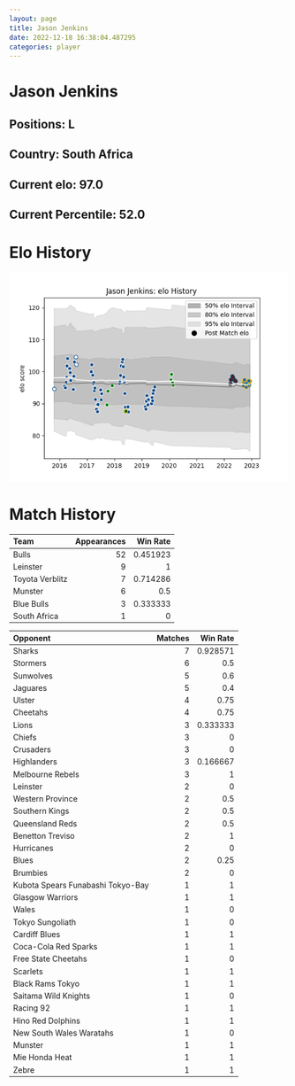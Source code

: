 ```yaml
---  
layout: page  
title: Jason Jenkins  
date: 2022-12-18 16:38:04.487295  
categories: player  
---
```

# Jason Jenkins

## Positions: L

## Country: South Africa

## Current elo: 97.0

## Current Percentile: 52.0

# Elo History


![elo history](history_JasonJenkins.png)
# Match History


| Team            |   Appearances |   Win Rate |
|:----------------|--------------:|-----------:|
| Bulls           |            52 |   0.451923 |
| Leinster        |             9 |   1        |
| Toyota Verblitz |             7 |   0.714286 |
| Munster         |             6 |   0.5      |
| Blue Bulls      |             3 |   0.333333 |
| South Africa    |             1 |   0        |

| Opponent                          |   Matches |   Win Rate |
|:----------------------------------|----------:|-----------:|
| Sharks                            |         7 |   0.928571 |
| Stormers                          |         6 |   0.5      |
| Sunwolves                         |         5 |   0.6      |
| Jaguares                          |         5 |   0.4      |
| Ulster                            |         4 |   0.75     |
| Cheetahs                          |         4 |   0.75     |
| Lions                             |         3 |   0.333333 |
| Chiefs                            |         3 |   0        |
| Crusaders                         |         3 |   0        |
| Highlanders                       |         3 |   0.166667 |
| Melbourne Rebels                  |         3 |   1        |
| Leinster                          |         2 |   0        |
| Western Province                  |         2 |   0.5      |
| Southern Kings                    |         2 |   0.5      |
| Queensland Reds                   |         2 |   0.5      |
| Benetton Treviso                  |         2 |   1        |
| Hurricanes                        |         2 |   0        |
| Blues                             |         2 |   0.25     |
| Brumbies                          |         2 |   0        |
| Kubota Spears Funabashi Tokyo-Bay |         1 |   1        |
| Glasgow Warriors                  |         1 |   1        |
| Wales                             |         1 |   0        |
| Tokyo Sungoliath                  |         1 |   0        |
| Cardiff Blues                     |         1 |   1        |
| Coca-Cola Red Sparks              |         1 |   1        |
| Free State Cheetahs               |         1 |   0        |
| Scarlets                          |         1 |   1        |
| Black Rams Tokyo                  |         1 |   1        |
| Saitama Wild Knights              |         1 |   0        |
| Racing 92                         |         1 |   1        |
| Hino Red Dolphins                 |         1 |   1        |
| New South Wales Waratahs          |         1 |   0        |
| Munster                           |         1 |   1        |
| Mie Honda Heat                    |         1 |   1        |
| Zebre                             |         1 |   1        |